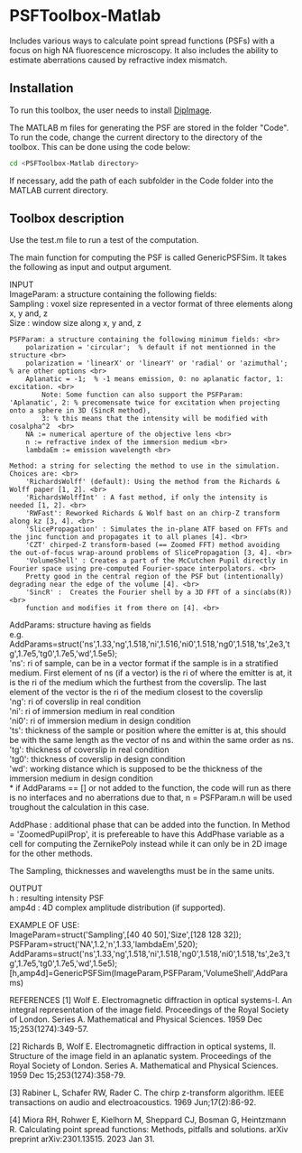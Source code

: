# PSFToolbox-Matlab
Includes various ways to calculate point spread functions (PSFs) with a focus on high NA fluorescence microscopy. It also includes the ability to estimate aberrations caused by refractive index mismatch.


## Installation

To run this toolbox, the user needs to install [DipImage](https://diplib.org/).  

The MATLAB m files for generating the PSF are stored in the folder "Code". To run the code, change the current directory to the directory of the toolbox. This can be done using the code below:
```bash
cd <PSFToolbox-Matlab directory> 
```
If necessary, add the path of each subfolder in the Code folder into the MATLAB current directory. 

## Toolbox description

Use the test.m file to run a test of the computation. 

The main function for computing the PSF is called GenericPSFSim. It takes the following as input and output argument.

INPUT <br>
    ImageParam: a structure containing the following fields: <br>
        Sampling : voxel size represented in a vector format of three elements along x, y and, z <br>
        Size : window size along x, y and, z  <br>

    PSFParam: a structure containing the following minimum fields: <br>
        polarization = 'circular';  % default if not mentionned in the structure <br>
        polarization = 'linearX' or 'linearY' or 'radial' or 'azimuthal'; % are other options <br>
        Aplanatic = -1;  % -1 means emission, 0: no aplanatic factor, 1: excitation. <br>
            Note: Some function can also support the PSFParam: 'Aplanatic', 2: % precomensate twice for excitation when projecting onto a sphere in 3D (SincR method), 
            3: % this means that the intensity will be modified with cosalpha^2  <br>
        NA := numerical aperture of the objective lens <br>
        n := refractive index of the immersion medium <br>
        lambdaEm := emission wavelength <br>

    Method: a string for selecting the method to use in the simulation. Choices are: <br>
        'RichardsWolff' (default): Using the method from the Richards & Wolff paper [1, 2]. <br>
        'RichardsWolffInt' : A fast method, if only the intensity is needed [1, 2]. <br>
        'RWFast': Reworked Richards & Wolf bast on an chirp-Z transform along kz [3, 4]. <br>
        'SlicePropagation' : Simulates the in-plane ATF based on FFTs and the jinc function and propagates it to all planes [4]. <br>
        'CZT' chirped-Z transform-based (== Zoomed FFT) method avoiding the out-of-focus wrap-around problems of SlicePropagation [3, 4]. <br>
        'VolumeShell' : Creates a part of the McCutchen Pupil directly in Fourier space using pre-computed Fourier-space interpolators. <br>
        Pretty good in the central region of the PSF but (intentionally) degrading near the edge of the volume [4]. <br>
        'SincR' :  Creates the Fourier shell by a 3D FFT of a sinc(abs(R)) <br>
        function and modifies it from there on [4]. <br>

   AddParams: structure having as fields <br>
                        e.g. AddParams=struct('ns',1.33,'ng',1.518,'ni',1.516,'ni0',1.518,'ng0',1.518,'ts',2e3,'tg',1.7e5,'tg0',1.7e5,'wd',1.5e5); <br>
                          'ns': ri of sample, can be in a vector format if the sample is in a stratified medium.  First element of ns (if a vector) is the ri of where the emitter is at, 
                          it is the ri of the medium which the furthest from the coverslip. The last element of the vector is the ri of the medium closest to the coverslip <br>
                          'ng': ri of coverslip in real condition <br>
                          'ni': ri of immersion medium in real condition <br>
                          'ni0': ri of immersion medium in design condition <br>
                          'ts': thickness of the sample or position where the emitter is at, this should be with the same length as the vector of ns and within the same order as ns. <br>
                          'tg': thickness of coverslip in real condition <br>
                          'tg0': thickness of coverslip in design condition <br>
                          'wd': working distance which is supposed to be the thickness of the immersion medium in design condition <br>
          * if AddParams == [] or not added to the function, the code will run as there is no interfaces and no aberrations due to that, n = PSFParam.n will be used troughout the calculation in this case. <br>

   AddPhase : additional phase that can be added into the function. In Method = 'ZoomedPupilProp', it is prefereable to have this AddPhase variable as a cell for computing the ZernikePoly instead while it can only be in 2D image for the other methods. 
  
  The Sampling, thicknesses and wavelengths must be in the same units.

  OUTPUT <br>
    h : resulting intensity PSF <br>
    amp4d : 4D complex amplitude distribution (if supported). <br>
  
  EXAMPLE OF USE: <br>
  ImageParam=struct('Sampling',[40 40 50],'Size',[128 128 32]); <br>
  PSFParam=struct('NA',1.2,'n',1.33,'lambdaEm',520); <br>
  AddParams=struct('ns',1.33,'ng',1.518,'ni',1.518,'ng0',1.518,'ni0',1.518,'ts',2e3,'tg',1.7e5,'tg0',1.7e5,'wd',1.5e5); <br>
  [h,amp4d]=GenericPSFSim(ImageParam,PSFParam,'VolumeShell',AddParams) <br>

  REFERENCES
  [1] Wolf E. Electromagnetic diffraction in optical systems-I. An integral representation of the image field. Proceedings of the Royal Society of London. Series A. Mathematical and Physical Sciences. 1959 Dec 15;253(1274):349-57.

  [2] Richards B, Wolf E. Electromagnetic diffraction in optical systems, II. Structure of the image field in an aplanatic system. Proceedings of the Royal Society of London. Series A. Mathematical and Physical Sciences. 1959 Dec 15;253(1274):358-79.

  [3] Rabiner L, Schafer RW, Rader C. The chirp z-transform algorithm. IEEE transactions on audio and electroacoustics. 1969 Jun;17(2):86-92.
  
  [4] Miora RH, Rohwer E, Kielhorn M, Sheppard CJ, Bosman G, Heintzmann R. Calculating point spread functions: Methods, pitfalls and solutions. arXiv preprint arXiv:2301.13515. 2023 Jan 31.